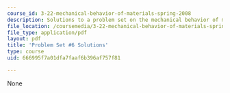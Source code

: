 ```yaml
---
course_id: 3-22-mechanical-behavior-of-materials-spring-2008
description: Solutions to a problem set on the mechanical behavior of materials.
file_location: /coursemedia/3-22-mechanical-behavior-of-materials-spring-2008/666995f7a01dfa7faaf6b396af757f81_sol6.pdf
file_type: application/pdf
layout: pdf
title: 'Problem Set #6 Solutions'
type: course
uid: 666995f7a01dfa7faaf6b396af757f81

---
```

None